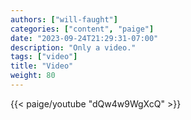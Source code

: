 ```yaml
---
authors: ["will-faught"]
categories: ["content", "paige"]
date: "2023-09-24T21:29:31-07:00"
description: "Only a video."
tags: ["video"]
title: "Video"
weight: 80
---
```


{{< paige/youtube "dQw4w9WgXcQ" >}}
